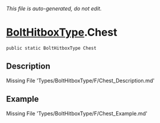 *This file is auto-generated, do not edit.*

# [BoltHitboxType](Types/BoltHitboxType.md).Chest
`public static BoltHitboxType Chest`
## Description
Missing File 'Types/BoltHitboxType/F/Chest_Description.md'
## Example
Missing File 'Types/BoltHitboxType/F/Chest_Example.md'

